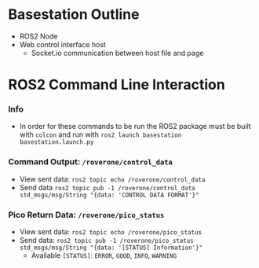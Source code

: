 # Basestation Outline
* ROS2 Node
* Web control interface host
    * Socket.io communication between host file and page
# ROS2 Command Line Interaction
### Info
* In order for these commands to be run the ROS2 package must be built with `colcon` and run with `ros2 launch basestation basestation.launch.py`
### Command Output: `/roverone/control_data`
* View sent data: `ros2 topic echo /roverone/control_data`
* Send data `ros2 topic pub -1 /roverone/control_data std_msgs/msg/String "{data: 'CONTROL DATA FORMAT'}"`
### Pico Return Data: `/roverone/pico_status`
* View sent data: `ros2 topic echo /roverone/pico_status`
* Send data: `ros2 topic pub -1 /roverone/pico_status std_msgs/msg/String "{data: '[STATUS] Information'}"`
    * Available `[STATUS]`: `ERROR`, `GOOD`, `INFO`, `WARNING`